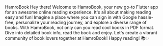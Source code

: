 HamroBook
Hey there! Welcome to HamroBook, your new go-to Flutter app for an awesome online reading experience. 
It's all about making reading easy and fun! Imagine a place where you can sign in with Google hassle-free,
personalize your reading journey, and explore a diverse range of books. With HamroBook, not only can you read 
cool books in PDF format. Dive into detailed book info, read the book and enjoy. 
Let's create a vibrant community of book lovers together at HamroBook! Happy reading! 📚✨






